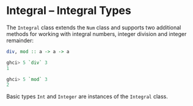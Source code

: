 # Integral – Integral Types

The `Integral` class extends the `Num` class and supports two additional methods for working with integral numbers, integer division and integer remainder:

```haskell
div, mod :: a -> a -> a

ghci> 5 `div` 3
1

ghci> 5 `mod` 3
2
```

Basic types `Int` and `Integer` are instances of the `Integral` class.

